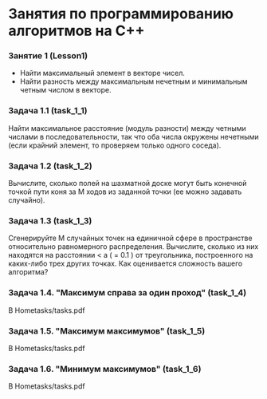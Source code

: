 # Занятия по программированию алгоритмов на C++

### Занятие 1 (Lesson1)
 - Найти максимальный элемент в векторе чисел.
 - Найти разность между максимальным нечетным и минимальным четным числом в векторе.

### Задача 1.1 (task_1_1)
Найти максимальное расстояние (модуль разности) между четными числами в последовательности, так что оба числа окружены нечетными (если крайний элемент, то проверяем только одного соседа).

### Задача 1.2 (task_1_2)
Вычислите, сколько полей на шахматной доске могут быть конечной точкой пути коня за M ходов из заданной точки (ее можно задавать случайно).

### Задача 1.3 (task_1_3)
Сгенерируйте M случайных точек на единичной сфере в пространстве относительно равномерного распределения. Вычислите, сколько из них находятся на расстоянии < a ( = 0.1 ) от треугольника, построенного на каких-либо трех других точках. Как оценивается сложность вашего алгоритма?

### Задача 1.4. "Максимум справа за один проход" (task_1_4)
В Hometasks/tasks.pdf

### Задача 1.5. "Максимум максимумов" (task_1_5)
В Hometasks/tasks.pdf

### Задача 1.6. "Минимум максимумов" (task_1_6)
В Hometasks/tasks.pdf

